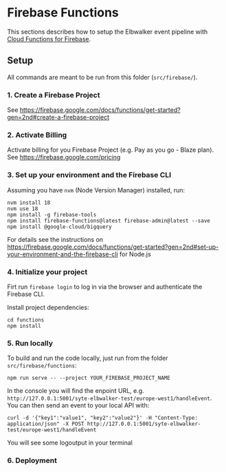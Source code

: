 # Firebase Functions
This sections describes how to setup the Elbwalker event pipeline with [Cloud Functions for Firebase](https://firebase.google.com/docs/functions).


## Setup
All commands are meant to be run from this folder (`src/firebase/`).


### 1. Create a Firebase Project
See https://firebase.google.com/docs/functions/get-started?gen=2nd#create-a-firebase-project


### 2. Activate Billing
Activate billing for you Firebase Project (e.g. Pay as you go - Blaze plan).
See https://firebase.google.com/pricing


### 3. Set up your environment and the Firebase CLI
Assuming you have `nvm` (Node Version Manager) installed, run:
```
nvm install 18
nvm use 18
npm install -g firebase-tools
npm install firebase-functions@latest firebase-admin@latest --save
npm install @google-cloud/bigquery
```

For details see the instructions on https://firebase.google.com/docs/functions/get-started?gen=2nd#set-up-your-environment-and-the-firebase-cli for Node.js


### 4. Initialize your project
Firt run `firebase login` to log in via the browser and authenticate the Firebase CLI.

Install project dependencies:
```
cd functions
npm install
```


### 5. Run locally
To build and run the code locally, just run from the folder `src/firebase/functions`:
```
npm run serve -- --project YOUR_FIREBASE_PROJECT_NAME
``` 

In the console you will find the enpoint URL, e.g. `http://127.0.0.1:5001/syte-elbwalker-test/europe-west1/handleEvent`. You can then send an event to your local API with:
```
curl -d '{"key1":"value1", "key2":"value2"}' -H "Content-Type: application/json" -X POST http://127.0.0.1:5001/syte-elbwalker-test/europe-west1/handleEvent
```
You will see some logoutput in your terminal


### 6. Deployment
